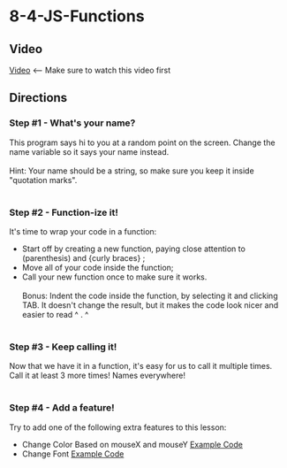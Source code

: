 # 8-4-JS-Functions

## Video

[Video](https://youtu.be/5tmtBjdw62w) <-- Make sure to watch this video first

## Directions

### Step #1 - What's your name? <br>

This program says hi to you at a random point on the screen. Change the name variable so it says your name instead.
<br><br>
Hint: Your name should be a string, so make sure you keep it inside "quotation marks".
<br><br>

### Step #2 - Function-ize it! <br>

It's time to wrap your code in a function:
<br>
- Start off by creating a new function, paying close attention to (parenthesis) and {curly braces} ;
- Move all of your code inside the function;
- Call your new function once to make sure it works.
<br><br>
Bonus: Indent the code inside the function, by selecting it and clicking TAB. It doesn't change the result, but it makes the code look nicer and easier to read ^ . ^
<br><br>
### Step #3 - Keep calling it! <br>
Now that we have it in a function, it's easy for us to call it multiple times. Call it at least 3 more times! Names everywhere!
<br><br>
### Step #4 - Add a feature! <br>

Try to add one of the following extra features to this lesson: 
<br>
- Change Color Based on mouseX and mouseY [Example Code](https://docs.google.com/presentation/d/18CBxJdV9EW1gLmR3ZAtA_Etil6GiPvKhSNLmE5Wq63k/edit#slide=id.g2d8681d0968_0_12)
- Change Font [Example Code](https://docs.google.com/presentation/d/18CBxJdV9EW1gLmR3ZAtA_Etil6GiPvKhSNLmE5Wq63k/edit#slide=id.g2d87d56757f_1_138)
<br><br>
